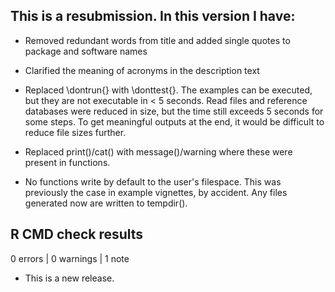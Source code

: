 ## This is a resubmission. In this version I have:

* Removed redundant words from title and added single quotes to package and software names

* Clarified the meaning of acronyms in the description text

* Replaced \dontrun{} with \donttest{}. The examples can be executed, but they are not executable in < 5 seconds. Read files and reference databases were reduced in size, but the time still exceeds 5 seconds for some steps. To get meaningful outputs at the end, it would be difficult to reduce file sizes further.

* Replaced print()/cat() with message()/warning where these were present in functions.

* No functions write by default to the user's filespace. This was previously the case in example vignettes, by accident. Any files generated now are written to tempdir(). 

## R CMD check results

0 errors | 0 warnings | 1 note

* This is a new release.
